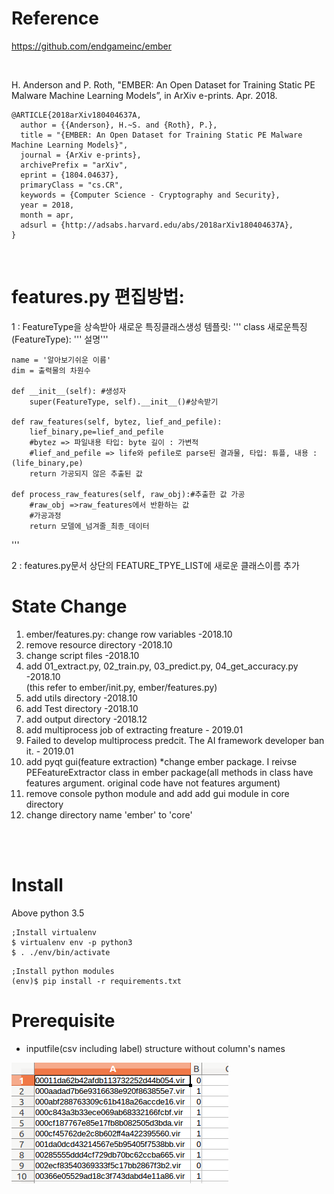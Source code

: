 # Reference
https://github.com/endgameinc/ember  

<br />

H. Anderson and P. Roth, "EMBER: An Open Dataset for Training Static PE Malware Machine Learning Models”, in ArXiv e-prints. Apr. 2018.  

```
@ARTICLE{2018arXiv180404637A,  
  author = {{Anderson}, H.~S. and {Roth}, P.},  
  title = "{EMBER: An Open Dataset for Training Static PE Malware Machine Learning Models}",  
  journal = {ArXiv e-prints},  
  archivePrefix = "arXiv",  
  eprint = {1804.04637},  
  primaryClass = "cs.CR",  
  keywords = {Computer Science - Cryptography and Security},  
  year = 2018,  
  month = apr,  
  adsurl = {http://adsabs.harvard.edu/abs/2018arXiv180404637A},  
}  
```  

<br />

# features.py 편집방법:

1 : FeatureType을 상속받아 새로운 특징클래스생성 
템플릿:
'''
class 새로운특징(FeatureType):
    ''' 설명'''

    name = '알아보기쉬운 이름'
    dim = 출력물의 차원수

    def __init__(self): #생성자
        super(FeatureType, self).__init__()#상속받기

    def raw_features(self, bytez, lief_and_pefile):
        lief_binary,pe=lief_and_pefile
        #bytez => 파일내용 타입: byte 길이 : 가변적
        #lief_and_pefile => life와 pefile로 parse된 결과물, 타입: 튜플, 내용 : (life_binary,pe)
        return 가공되지 않은 추출된 값

    def process_raw_features(self, raw_obj):#추출한 값 가공
        #raw_obj =>raw_features에서 반환하는 값
        #가공과정
        return 모델에_넘겨줄_최종_데이터
'''

2 : features.py문서 상단의 FEATURE_TPYE_LIST에 새로운 클래스이름 추가

# State Change
1. ember/features.py: change row variables -2018.10  
2. remove resource directory -2018.10  
3. change script files -2018.10  
4. add 01_extract.py, 02_train.py, 03_predict.py, 04_get_accuracy.py  -2018.10   
(this refer to ember/init.py, ember/features.py)
5. add utils directory  -2018.10 
6. add Test directory  -2018.10 
7. add output directory -2018.12   
8. add multiprocess job of extracting freature - 2019.01
9. Failed to develop multiprocess predcit. The AI framework developer ban it. - 2019.01
10. add pyqt gui(feature extraction)
    *change ember package. I reivse PEFeatureExtractor class in ember package(all methods in class have features argument. original code have not features argument)
11. remove console python module and add add gui module in core directory
12. change directory name 'ember' to 'core'

<br />
<br />

# Install
Above python 3.5    
```
;Install virtualenv
$ virtualenv env -p python3
$ . ./env/bin/activate
```
  
```
;Install python modules
(env)$ pip install -r requirements.txt
```

# Prerequisite
* inputfile(csv including label) structure without column's names  

![traindata_label](screenshot/traindata_label.png)

